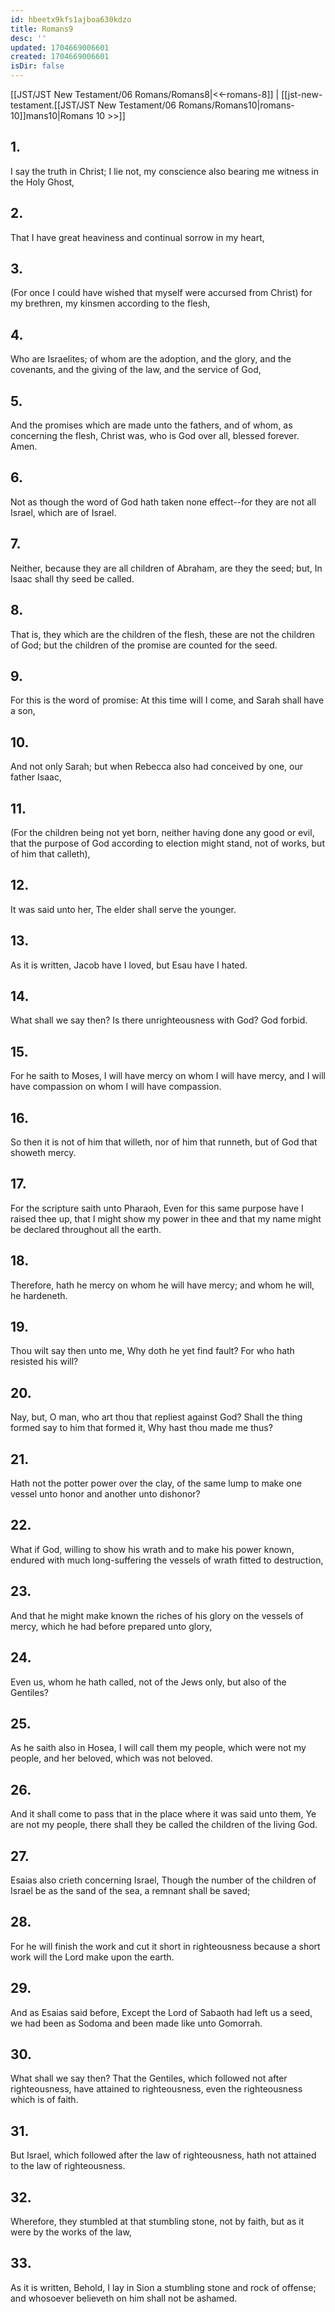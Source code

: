 ```yaml
---
id: hbeetx9kfs1ajboa630kdzo
title: Romans9
desc: ''
updated: 1704669006601
created: 1704669006601
isDir: false
---
```

[[JST/JST New Testament/06 Romans/Romans8|<<-romans-8]] | [[jst-new-testament.[[JST/JST New Testament/06 Romans/Romans10|romans-10]]mans10|Romans 10 >>]]
## 1.
I say the truth in Christ; I lie not, my conscience also bearing me witness in the Holy Ghost,
## 2.
That I have great heaviness and continual sorrow in my heart,
## 3.
(For once I could have wished that myself were accursed from Christ) for my brethren, my kinsmen according to the flesh,
## 4.
Who are Israelites; of whom are the adoption, and the glory, and the covenants, and the giving of the law, and the service of God,
## 5.
And the promises which are made unto the fathers, and of whom, as concerning the flesh, Christ was, who is God over all, blessed forever. Amen.
## 6.
Not as though the word of God hath taken none effect\--for they are not all Israel, which are of Israel.
## 7.
Neither, because they are all children of Abraham, are they the seed; but, In Isaac shall thy seed be called.
## 8.
That is, they which are the children of the flesh, these are not the children of God; but the children of the promise are counted for the seed.
## 9.
For this is the word of promise: At this time will I come, and Sarah shall have a son,
## 10.
And not only Sarah; but when Rebecca also had conceived by one, our father Isaac,
## 11.
(For the children being not yet born, neither having done any good or evil, that the purpose of God according to election might stand, not of works, but of him that calleth),
## 12.
It was said unto her, The elder shall serve the younger.
## 13.
As it is written, Jacob have I loved, but Esau have I hated.
## 14.
What shall we say then? Is there unrighteousness with God? God forbid.
## 15.
For he saith to Moses, I will have mercy on whom I will have mercy, and I will have compassion on whom I will have compassion.
## 16.
So then it is not of him that willeth, nor of him that runneth, but of God that showeth mercy.
## 17.
For the scripture saith unto Pharaoh, Even for this same purpose have I raised thee up, that I might show my power in thee and that my name might be declared throughout all the earth.
## 18.
Therefore, hath he mercy on whom he will have mercy; and whom he will, he hardeneth.
## 19.
Thou wilt say then unto me, Why doth he yet find fault? For who hath resisted his will?
## 20.
Nay, but, O man, who art thou that repliest against God? Shall the thing formed say to him that formed it, Why hast thou made me thus?
## 21.
Hath not the potter power over the clay, of the same lump to make one vessel unto honor and another unto dishonor?
## 22.
What if God, willing to show his wrath and to make his power known, endured with much long-suffering the vessels of wrath fitted to destruction,
## 23.
And that he might make known the riches of his glory on the vessels of mercy, which he had before prepared unto glory,
## 24.
Even us, whom he hath called, not of the Jews only, but also of the Gentiles?
## 25.
As he saith also in Hosea, I will call them my people, which were not my people, and her beloved, which was not beloved.
## 26.
And it shall come to pass that in the place where it was said unto them, Ye are not my people, there shall they be called the children of the living God.
## 27.
Esaias also crieth concerning Israel, Though the number of the children of Israel be as the sand of the sea, a remnant shall be saved;
## 28.
For he will finish the work and cut it short in righteousness because a short work will the Lord make upon the earth.
## 29.
And as Esaias said before, Except the Lord of Sabaoth had left us a seed, we had been as Sodoma and been made like unto Gomorrah.
## 30.
What shall we say then? That the Gentiles, which followed not after righteousness, have attained to righteousness, even the righteousness which is of faith.
## 31.
But Israel, which followed after the law of righteousness, hath not attained to the law of righteousness.
## 32.
Wherefore, they stumbled at that stumbling stone, not by faith, but as it were by the works of the law,
## 33.
As it is written, Behold, I lay in Sion a stumbling stone and rock of offense; and whosoever believeth on him shall not be ashamed.

